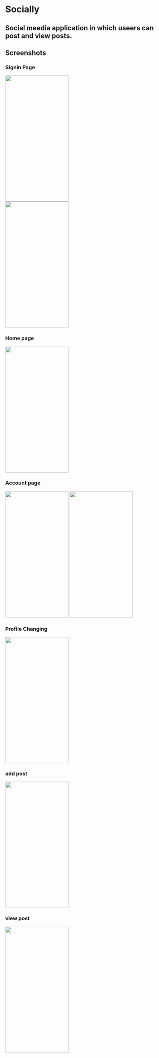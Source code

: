 <h1>Socially</h1>

<h2>Social meedia application in which useers can post and view posts.</h2>

<h2>Screenshots</h2>

<h3>Signin Page</h3>
<img src="https://user-images.githubusercontent.com/60638127/173048741-3398a730-00e0-4f09-9944-02f5249e2055.jpg" width="200" height="400" />
<br>
<img src="https://user-images.githubusercontent.com/60638127/173048949-396c82d7-e10e-4759-acad-caf6e93a72e1.jpg" width="200" height="400" />

<h3>Home page</h3>
<img src="https://user-images.githubusercontent.com/60638127/173050050-44246341-0458-4b90-bd94-0bc97624280e.jpg" width="200" height="400" />

<h3>Account page</h3>
<img src="https://user-images.githubusercontent.com/60638127/173049738-cdbc382d-2b60-4923-a309-8cac39021a8b.jpg" width="200" height="400" />
<img src="https://user-images.githubusercontent.com/60638127/173049388-95f5625c-6b16-44c1-b2f8-4dfc6aa76eb5.jpg" width="200" height="400" />

<h3>Profile Changing</h3>
<img src="https://user-images.githubusercontent.com/60638127/173049127-bebbd8fe-222a-4cbe-813c-d27793eb2517.jpg" width="200" height="400" />

<h3>add post</h3>
<img src="https://user-images.githubusercontent.com/60638127/173051002-8d5e9ec6-e6dc-43a7-a2eb-59ca9d6154aa.jpg" width="200" height="400" />

<h3>view post</h3>
<img src="https://user-images.githubusercontent.com/60638127/173051560-15a6e442-f68c-40c2-a7df-e6808b5b0040.jpg" width="200" height="400" />




